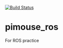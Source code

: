 [![Build Status](https://travis-ci.org/yekieki/pimouse_ros.svg?branch=master)](https://travis-ci.org/yekieki/pimouse_ros)

# pimouse_ros
For ROS practice
